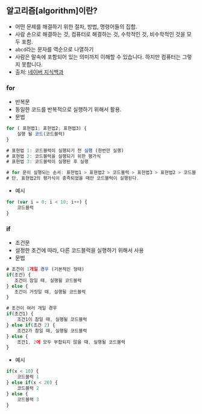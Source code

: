 ## 알고리즘[algorithm]이란?
- 어떤 문제를 해결하기 위한 절차, 방법, 명령어들의 집합.
- 사람 손으로 해결하는 것, 컴퓨터로 해결하는 것, 수학적인 것, 비수학적인 것을 모두 포함.
- `abcd`라는 문자를 역순으로 나열하기
- 사람은 말속에 포함되어 있는 의미까지 이해할 수 있습니다. 하지만 컴퓨터는 그렇지 못합니다.
- 출처: [네이버 지식백과](https://terms.naver.com/entry.nhn?docId=3597402&cid=58598&categoryId=59316)

### for

* 반복문
* 동일한 코드를 반복적으로 실행하기 위해서 활용.
* 문법

```javascript
for ( 표현법1; 표현법2; 표현법3) {
    실행 될 코드(코드블럭)
}

# 표현법 1: 코드블럭이 실행되기 전 실행 (한번만 실행)
# 표현법 2: 코드블럭을 실행되기 위한 평가식
# 표현법 3: 코드블럭이 실행된 후 실행

# for 문이 실행되는 순서: 표현법1 > 표현법2 > 코드블럭 > 표현법3 > 표현법2 > 코드블럭 > 표현법3 ...
# 단, 표현법2의 평가식이 충족되었을 때만 코드블럭이 실행된다.
```

* 예시

```javascript
for (var i = 0; i < 10; i++) {
    코드블럭
}
```



### if

* 조건문
* 설정한 조건에 따라, 다른 코드블럭을 실행하기 위해서 사용
* 문법

```javascript
# 조건이 1개일 경우 (기본적인 형태)
if(조건) {
   조건이 참일 때, 실행될 코드블럭
} else {
   조건이 거짓일 때, 실행될 코드블럭
}

# 조건이 여러 개일 경우
if(조건1) {
    조건1이 참일 때, 실행될 코드블럭
} else if(조건 2) {
    조건2가 참일 때, 실행될 코드블럭
} else {
    조건1, 2에 모두 부합되지 않을 때, 실행될 코드블럭
}
```

* 예시

```javascript
if(x < 10) {
    코드블럭 1
} else if(x < 20) {
    코드블럭 2
} else {
    코드블럭 3
}
```

